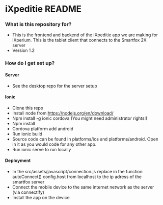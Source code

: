 # iXpeditie README #

### What is this repository for? ###

* This is the frontend and backend of the iXpeditie app we are making for iXperium. This is the tablet client that connects to the Smartfox 2X server
* Version 1.2

### How do I get set up? ###
  
#### Server ####
* See the desktop repo for the server setup

#### Ionic ####
* Clone this repo
* Install node from https://nodejs.org/en/download/
* Npm install -g ionic cordova (You might need administrator rights!)
* Npm install
* Cordova platform add android
* Run ionic build
* Source code can be found in platforms/ios and platforms/android. Open in it
  as you would code for any other app.
* Run ionic serve to run locally

#### Deployment ####
* In the src/assets/javascript/connection.js replace in the function autoConnect() config.host from localhost to the ip adress of the smartfox server
* Connect the mobile device to the same internet network as the server (via connectify)
* Install the app on the device
